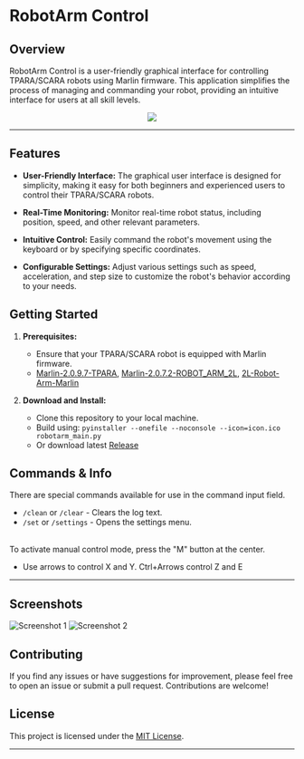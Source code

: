 # RobotArm Control

## Overview

RobotArm Control is a user-friendly graphical interface for controlling TPARA/SCARA robots using Marlin firmware. This application simplifies the process of managing and commanding your robot, providing an intuitive interface for users at all skill levels.

<p align="center">
  <img src="/icon.ico?raw=true">
</p>

---

## Features

- **User-Friendly Interface:** The graphical user interface is designed for simplicity, making it easy for both beginners and experienced users to control their TPARA/SCARA robots.

- **Real-Time Monitoring:** Monitor real-time robot status, including position, speed, and other relevant parameters.

- **Intuitive Control:** Easily command the robot's movement using the keyboard or by specifying specific coordinates.

- **Configurable Settings:** Adjust various settings such as speed, acceleration, and step size to customize the robot's behavior according to your needs.

## Getting Started

1. **Prerequisites:**
   - Ensure that your TPARA/SCARA robot is equipped with Marlin firmware.
   - [Marlin-2.0.9.7-TPARA](https://github.com/Tintai/Marlin-2.0.9.7-TPARA), [Marlin-2.0.7.2-ROBOT_ARM_2L](https://github.com/Tintai/Marlin-2.0.7.2-ROBOT_ARM_2L), [2L-Robot-Arm-Marlin](https://github.com/LeandroLoiacono/2L-Robot-Arm-Marlin)

2. **Download and Install:**
   - Clone this repository to your local machine.
   - Build using: `pyinstaller --onefile --noconsole --icon=icon.ico robotarm_main.py`
   - Or download latest [Release](https://github.com/Tintai/RobotArm-Control-App/releases)

## Commands & Info
There are special commands available for use in the command input field.

- `/clean` or `/clear` - Clears the log text.
- `/set` or `/settings` - Opens the settings menu.
</br>
To activate manual control mode, press the "M" button at the center.</br>

- Use arrows to control X and Y. Ctrl+Arrows control Z and E
  
---

## Screenshots

![Screenshot 1](https://i.imgur.com/ot1k7XE.png)
![Screenshot 2](https://i.imgur.com/0080tg3.png)

## Contributing

If you find any issues or have suggestions for improvement, please feel free to open an issue or submit a pull request. Contributions are welcome!

## License

This project is licensed under the [MIT License](LICENSE).

---
